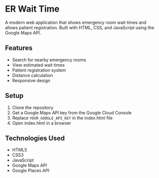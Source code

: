 # ER Wait Time

A modern web application that shows emergency room wait times and allows patient registration. Built with HTML, CSS, and JavaScript using the Google Maps API.

## Features

- Search for nearby emergency rooms
- View estimated wait times
- Patient registration system
- Distance calculation
- Responsive design

## Setup

1. Clone the repository
2. Get a Google Maps API key from the Google Cloud Console
3. Replace `YOUR_GOOGLE_API_KEY` in the index.html file
4. Open index.html in a browser

## Technologies Used

- HTML5
- CSS3
- JavaScript
- Google Maps API
- Google Places API 